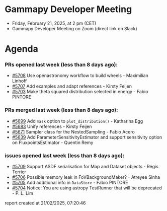 # Gammapy Developer Meeting 
 * Friday, February 21, 2025, at 2 pm (CET) 
 * Gammapy Developer Meeting on Zoom (direct link on Slack) 
# Agenda

### PRs opened last week (less than 8 days ago): 
* [#5708](https://github.com/gammapy/gammapy/pull/5708) Use openastronomy workflow to build wheels - Maximilian Linhoff
* [#5707](https://github.com/gammapy/gammapy/pull/5707) Add examples and adapt references - Kirsty Feijen
* [#5703](https://github.com/gammapy/gammapy/pull/5703) Make theta squared distribution selected in energy - Fabio PINTORE

### PRs merged last week (less than 8 days ago): 
* [#5699](https://github.com/gammapy/gammapy/pull/5699) Add `mask` option to `plot_distribution()` - Katharina Egg
* [#5683](https://github.com/gammapy/gammapy/pull/5683) Unify references - Kirsty Feijen
* [#5671](https://github.com/gammapy/gammapy/pull/5671) Sampler class for the NestedSampling - Fabio Acero
* [#5639](https://github.com/gammapy/gammapy/pull/5639) Add ParameterSensitivityEstimator and support sensitivity option on FluxpointsEstimator - Quentin Remy

### issues opened last week (less than 8 days ago): 
* [#5709](https://github.com/gammapy/gammapy/issues/5709) Support ASDF serialisation for Map and Dataset objects - Régis Terrier
* [#5706](https://github.com/gammapy/gammapy/issues/5706) Possible memory leak in FoVBackgroundMaker? - Atreyee Sinha
* [#5705](https://github.com/gammapy/gammapy/issues/5705) Add additional info in `DataStore` - Fabio PINTORE
* [#5704](https://github.com/gammapy/gammapy/issues/5704) Notice: You are using astropy TestRunner that will be deprecated - P. L. Lim

 report created at 21/02/2025, 07:20:46